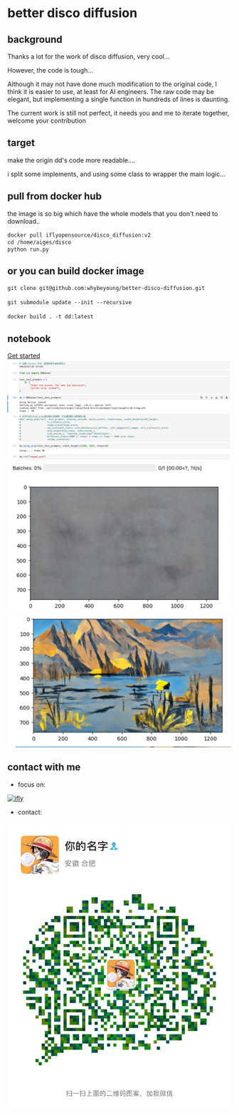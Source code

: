 # better disco diffusion 

## background 

Thanks a lot for the work of disco diffusion, very cool...

However, the code is tough...

Although it may not have done much modification to the original code, I think it is easier to use, at least for AI engineers. The raw code may be elegant, but implementing a single function in hundreds of lines is daunting.

The current work is still not perfect, it needs you and me to iterate together, welcome your contribution

## target

make the origin dd's code more readable....

i split some implements, and using some class to wrapper the main logic...


## pull from docker hub
the image is so big which have the whole models that you don't need to download..

```
docker pull iflyopensource/disco_diffusion:v2
cd /home/aiges/disco
python run.py
```

## or you can build  docker image

```
git clone git@github.com:whybeyoung/better-disco-diffusion.git

git submodule update --init --recursive

docker build . -t dd:latest
```

## notebook

[Get started](docs/get_started.ipynb)
![img.png](docs/img.png)
![img2.png](docs/img2.png)
![img3.png](docs/img3.png)

## contact with me


* focus on:

[![ifly](https://avatars.githubusercontent.com/u/26786495?s=96&v=4)](https://github.com/iflytek)

* contact:

![weixin](https://raw.githubusercontent.com/berlinsaint/readme/main/weixin_ybyang.jpg)

  

